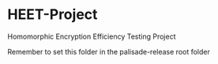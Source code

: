 # HEET-Project
Homomorphic Encryption Efficiency Testing Project

Remember to set this folder in the palisade-release root folder
